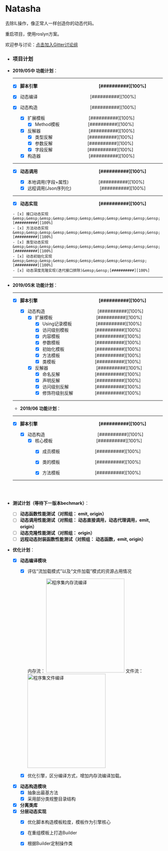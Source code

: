 # Natasha
去除IL操作，像正常人一样创造你的动态代码。

重启项目，使用roslyn方案。

欢迎参与讨论：[点击加入Gitter讨论组](https://gitter.im/dotnetcore/Natasha)

- ### 项目计划

- **2019/05中 功能计划**：  

   -------
   - [x]  **脚本引擎&emsp;&emsp;&emsp;&emsp;&emsp;&emsp;&emsp;&emsp;&emsp;&emsp;&emsp;&emsp;&emsp;&emsp;[##########][100%]**

     - [x]  动态编译&emsp;&emsp;&emsp;&emsp;&emsp;&emsp;&emsp;&emsp;&emsp;&emsp;&emsp;&emsp;[##########][100%]
     - [x]  动态构造&emsp;&emsp;&emsp;&emsp;&emsp;&emsp;&emsp;&emsp;&emsp;&emsp;&emsp;&emsp;[##########][100%]
          - [x] 扩展模板&emsp;&emsp;&emsp;&emsp;&emsp;&emsp;&emsp;&emsp;&emsp;&emsp;[##########][100%]
            - [x] Method模板&emsp;&emsp;&emsp;&emsp;&emsp;&emsp;&ensp;[##########][100%]  
          - [x] 反解器&emsp;&emsp;&emsp;&emsp;&emsp;&emsp;&emsp;&emsp;&emsp;&emsp;&emsp;[##########][100%]
            - [x] 类型反解&emsp;&emsp;&emsp;&emsp;&emsp;&emsp;&emsp;&emsp;[##########][100%]
            - [x] 参数反解&emsp;&emsp;&emsp;&emsp;&emsp;&emsp;&emsp;&emsp;[##########][100%]
            - [x] 字段反解&emsp;&emsp;&emsp;&emsp;&emsp;&emsp;&emsp;&emsp;[##########][100%]
          - [x] 构造器&emsp;&emsp;&emsp;&emsp;&emsp;&emsp;&emsp;&emsp;&emsp;&emsp;&emsp;[##########][100%]
   -------
   - [x]  **动态调用&emsp;&emsp;&emsp;&emsp;&emsp;&emsp;&emsp;&emsp;&emsp;&emsp;&emsp;&emsp;&emsp;&emsp;[##########][100%]**  
   
      - [x] 本地调用(字段+属性)&emsp;&emsp;&emsp;&emsp;&emsp;&ensp;&ensp;&nbsp;&nbsp;&nbsp;[##########][100%]
      - [x] 远程调用(Json序列化)&emsp;&emsp;&emsp;&emsp;&emsp;&emsp;&ensp;[##########][100%]
    -------
    - [x]  **动态实现&emsp;&emsp;&emsp;&emsp;&emsp;&emsp;&emsp;&emsp;&emsp;&emsp;&emsp;&emsp;&emsp;&emsp;[##########][100%]**  
    
      - [x] 接口动态实现&emsp;&emsp;&emsp;&emsp;&emsp;&emsp;&emsp;&emsp;&emsp;&ensp;&ensp;[##########][100%]
      - [x] 方法动态实现&emsp;&emsp;&emsp;&emsp;&emsp;&emsp;&emsp;&emsp;&emsp;&ensp;&ensp;[##########][100%]
      - [x] 类型动态实现&emsp;&emsp;&emsp;&emsp;&emsp;&emsp;&emsp;&emsp;&emsp;&ensp;&ensp;[##########][100%]
      - [x] 动态初始化实现&emsp;&emsp;&emsp;&emsp;&emsp;&emsp;&emsp;&emsp;&ensp;&ensp;[##########][100%]
      - [x] 动态深度克隆实现(迭代接口排除)&emsp;&ensp;[##########][100%]
   -------
   
 
- **2019/05末 功能计划**：  

   -------
   - [x]  **脚本引擎&emsp;&emsp;&emsp;&emsp;&emsp;&emsp;&emsp;&emsp;&emsp;&emsp;&emsp;&emsp;&emsp;&emsp;[##########][100%]**  
   
      - [x]  动态构造&emsp;&emsp;&emsp;&emsp;&emsp;&emsp;&emsp;&emsp;&emsp;&emsp;&emsp;&emsp;[##########][100%]
          - [x] 扩展模板&emsp;&emsp;&emsp;&emsp;&emsp;&emsp;&emsp;&emsp;&emsp;&emsp;[##########][100%]
            - [x] Using记录模板&emsp;&emsp;&emsp;&emsp;&emsp;&ensp;[##########][100%]  
            - [x] 访问级别模板&emsp;&emsp;&emsp;&emsp;&emsp;&emsp;[##########][100%]
            - [x] 内容模板&emsp;&emsp;&emsp;&emsp;&emsp;&emsp;&emsp;&emsp;[##########][100%] 
            - [x] 参数模板&emsp;&emsp;&emsp;&emsp;&emsp;&emsp;&emsp;&emsp;[##########][100%]
            - [x] 初始化模板&emsp;&emsp;&emsp;&emsp;&emsp;&emsp;&emsp;[##########][100%] 
            - [x] 方法模板&emsp;&emsp;&emsp;&emsp;&emsp;&emsp;&emsp;&emsp;[##########][100%]  
            - [x] 类模板&emsp;&emsp;&emsp;&emsp;&emsp;&emsp;&emsp;&emsp;&emsp;[##########][100%]  
 
          - [x] 反解器&emsp;&emsp;&emsp;&emsp;&emsp;&emsp;&emsp;&emsp;&emsp;&emsp;&emsp;[##########][100%]
            - [x] 命名反解&emsp;&emsp;&emsp;&emsp;&emsp;&emsp;&emsp;&emsp;[##########][100%]
            - [x] 声明反解&emsp;&emsp;&emsp;&emsp;&emsp;&emsp;&emsp;&emsp;[##########][100%]
            - [x] 访问级别反解&emsp;&emsp;&emsp;&emsp;&emsp;&emsp;[##########][100%]
            - [x] 修饰符级别反解&emsp;&emsp;&emsp;&emsp;&emsp;[##########][100%]
   -------
   
   
   - **2019/06 功能计划**：  

   -------
   - [x]  **脚本引擎&emsp;&emsp;&emsp;&emsp;&emsp;&emsp;&emsp;&emsp;&emsp;&emsp;&emsp;&emsp;&emsp;&emsp;[##########][100%]**  
   
      - [x]  动态构造&emsp;&emsp;&emsp;&emsp;&emsp;&emsp;&emsp;&emsp;&emsp;&emsp;&emsp;&emsp;[##########][100%]
          - [x] 核心模板&emsp;&emsp;&emsp;&emsp;&emsp;&emsp;&emsp;&emsp;&emsp;&emsp;[##########][100%]
            - [x] 成员模板&emsp;&emsp;&emsp;&emsp;&emsp;&emsp;&emsp;&emsp;[##########][100%] 
            - [x] 类的模板&emsp;&emsp;&emsp;&emsp;&emsp;&emsp;&emsp;&emsp;[##########][100%]
            - [x] 方法模板&emsp;&emsp;&emsp;&emsp;&emsp;&emsp;&emsp;&emsp;[##########][100%]  
            
 
   -------
<br/>
<br/>  

- **测试计划（等待下一版本bechmark）**：
      
     - [ ]  **动态函数性能测试（对照组： emit, origin）**  
     - [ ]  **动态调用性能测试（对照组： 动态直接调用，动态代理调用，emit, origin）**  
     - [ ]  **动态克隆性能测试（对照组： origin）**
     - [ ]  **远程动态封装函数性能测试（对照组： 动态函数，emit, origin）**

- **优化计划**：

     - [x]  **动态编译模块**  
        - [x]  评估“流加载模式”以及“文件加载”模式的资源占用情况  
        
            内存流： <img src="https://github.com/dotnetcore/Natasha/blob/master/Image/memory.png" height="300" width="250" alt="程序集内存流编译"/>
            文件流： <img src="https://github.com/dotnetcore/Natasha/blob/master/Image/file.png" height="300" width="250" alt="程序集文件编译"/>
        - [x]  优化引擎，区分编译方式，增加内存流编译加载。
     - [x]  **动态构造模块**  
        - [x]  抽象出最基方法
        - [x]  采用部分类规整目录结构
     - [x]  **分离类库**  
     - [x]  **分层动态实现**
        - [x]  优化脚本构造模板粒度，模板作为引擎核心
        - [x]  在重组模板上打造Builder
        - [x]  根据Builder定制操作类
        
            
      
     

